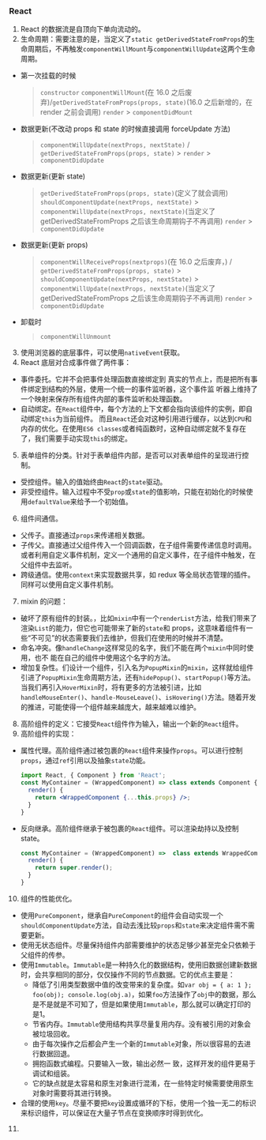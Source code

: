 ### React

1. React 的数据流是自顶向下单向流动的。
2. 生命周期：需要注意的是，当定义了`static getDerivedStateFromProps`的生命周期后，不再触发`componentWillMount`与`componentWillUpdate`这两个生命周期。

- 第一次挂载的时候
  > `constructor`
  > `componentWillMount`(在 16.0 之后废弃)/`getDerivedStateFromProps(props, state)`(16.0 之后新增的，在 render 之前会调用)
  > `render` > `componentDidMount`
- 数据更新(不改动 props 和 state 的时候直接调用 forceUpdate 方法)
  > `componentWillUpdate(nextProps, nextState)` / `getDerivedStateFromProps(props, state)` > `render` > `componentDidUpdate`
- 数据更新(更新 state)
  > `getDerivedStateFromProps(props, state)`(定义了就会调用)
  > `shouldComponentUpdate(nextProps, nextState)` > `componentWillUpdate(nextProps, nextState)`(当定义了 getDerivedStateFromProps 之后该生命周期钩子不再调用)
  > `render` > `componentDidUpdate`
- 数据更新(更新 props)
  > `componentWillReceiveProps(nextprops)`(在 16.0 之后废弃，) / `getDerivedStateFromProps(props, state)` > `shouldComponentUpdate(nextProps, nextState)` > `componentWillUpdate(nextProps, nextState)`(当定义了 getDerivedStateFromProps 之后该生命周期钩子不再调用)
  > `render` > `componentDidUpdate`
- 卸载时
  > `componentWillUnmount`

3. 使用浏览器的底层事件，可以使用`nativeEvent`获取。
4. React 底层对合成事件做了两件事：

- 事件委托。它并不会把事件处理函数直接绑定到 真实的节点上，而是把所有事件绑定到结构的外层，使用一个统一的事件监听器，这个事件监 听器上维持了一个映射来保存所有组件内部的事件监听和处理函数。
- 自动绑定。在`React`组件中，每个方法的上下文都会指向该组件的实例，即自动绑定`this`为当前组件。 而且`React`还会对这种引用进行缓存，以达到`CPU`和内存的优化。在使用`ES6 classes`或者纯函数时，这种自动绑定就不复存在了，我们需要手动实现`this`的绑定。

5. 表单组件的分类。针对于表单组件内部，是否可以对表单组件的呈现进行控制。

- 受控组件。输入的值始终由`React`的`state`驱动。
- 非受控组件。输入过程中不受`prop`或`state`的值影响，只能在初始化的时候使用`defaultValue`来给予一个初始值。

6. 组件间通信。

- 父传子。直接通过`props`来传递相关数据。
- 子传父。直接通过父组件传入一个回调函数，在子组件需要传递信息时调用。或者利用自定义事件机制，定义一个通用的自定义事件，在子组件中触发，在父组件中去监听。
- 跨级通信。使用`context`来实现数据共享，如 redux 等全局状态管理的插件。同样可以使用自定义事件机制。

7. mixin 的问题：

- 破坏了原有组件的封装。，比如`mixin`中有一个`renderList`方法，给我们带来了渲染`List`的能力，但它也可能带来了新的`state`和 props，这意味着组件有一 些“不可见”的状态需要我们去维护，但我们在使用的时候并不清楚。
- 命名冲突。像`handleChange`这样常见的名字，我们不能在两个`mixin`中同时使用，也不 能在自己的组件中使用这个名字的方法。
- 增加复杂性。们设计一个组件，引入名为`PopupMixin`的`mixin`，这样就给组件引进了`PopupMixin`生命周期方法，还有`hidePopup()`、`startPopup()`等方法。当我们再引入`HoverMixin`时，将有更多的方法被引进，比如`handleMouseEnter()`、`handle-MouseLeave()`、`isHovering()`方法。随着开发的推进，可能使得一个组件越来越庞大，越来越难以维护。

8. 高阶组件的定义：它接受`React`组件作为输入，输出一个新的`React`组件。
9. 高阶组件的实现：

- 属性代理。高阶组件通过被包裹的`React`组件来操作`props`。可以进行控制`props`，通过`ref`引用以及抽象`state`功能。
  ```jsx 
  import React, { Component } from 'React'; 
  const MyContainer = (WrappedComponent) => class extends Component { 
    render() { 
      return <WrappedComponent {...this.props} />; 
    }
  }
  ```
- 反向继承。高阶组件继承于被包裹的`React`组件。可以渲染劫持以及控制state。
  ```jsx
  const MyContainer = (WrappedComponent) =>  class extends WrappedComponent {  
    render() {   
      return super.render();    
    }
  }
  ```

10. 组件的性能优化。

- 使用`PureComponent`，继承自`PureComponent`的组件会自动实现一个`shouldComponentUpdate`方法，自动去浅比较`props`和`state`来决定组件需不需要更新。
- 使用无状态组件。尽量保持组件内部需要维护的状态足够少甚至完全只依赖于父组件的传参。
- 使用`Immutable`。`Immutable`是一种持久化的数据结构，使用旧数据创建新数据时，会共享相同的部分，仅仅操作不同的节点数据。它的优点主要是：
  * 降低了引用类型数据中值的改变带来的复杂度。如`var obj = { a: 1 }; foo(obj); console.log(obj.a)`，如果`foo`方法操作了`obj`中的数据，那么是不是就是不可知了，但是如果使用`Immutable`，那么就可以确定打印的是1。
  * 节省内存。`Immutable`使用结构共享尽量复用内存。没有被引用的对象会被垃圾回收。
  * 由于每次操作之后都会产生一个新的`Immutable`对象，所以很容易的去进行数据回退。
  * 拥抱函数式编程。只要输入一致，输出必然一 致，这样开发的组件更易于调试和组装。
  * 它的缺点就是太容易和原生对象进行混淆，在一些特定时候需要使用原生对象时需要将其进行转换。
- 合理的使用`key`。尽量不要把`key`设置成循环的下标，使用一个独一无二的标识来标识组件，可以保证在大量子节点在变换顺序时得到优化。

11. 
